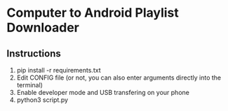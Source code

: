 # Computer to Android Playlist Downloader

## Instructions

1) pip install -r requirements.txt
2) Edit CONFIG file (or not, you can also enter arguments directly into the terminal)
3) Enable developer mode and USB transfering on your phone
4) python3 script.py
